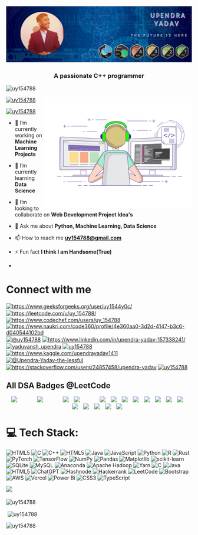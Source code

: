 

<div align="center"> <img src="https://github.com/uy154788/uy154788/blob/main/Screenshot%202024-05-03%20210605.png"> </div>
 <h3 align="center">A passionate C++ programmer </h3>
<p align="left"> <img src="https://komarev.com/ghpvc/?username=uy154788&label=Profile%20views&color=0e75b6&style=flat" alt="uy154788" /> </p>

 <a href="https://github.com/ryo-ma/github-profile-trophy"> <img src="https://github-profile-trophy.vercel.app/?username=uy154788&row=1&column=9&theme=onedark&no-frame=false&no-bg=false&margin-w=15&margin-h=15-ma&theme=discord" alt="uy154788" /> </a>
<img align="right" alt="Coding" width="400" src="https://raw.githubusercontent.com/devSouvik/devSouvik/master/gif3.gif">

<p align="left"> <a href="https://twitter.com/uy154788" target="blank"><img src="https://img.shields.io/twitter/follow/uy154788?logo=twitter&style=for-the-badge" alt="uy154788" /></a> </p>


- 🔭 I’m currently working on **Machine Learning Projects**

- 🌱 I’m currently learning **Data Science**

- 👯 I’m looking to collaborate on **Web Development Project Idea's**

- 💬 Ask me about **Python, Machine Learning, Data Science**

- 📫 How to reach me **uy154788@gmail.com**

- ⚡ Fun fact **I think I am Handsome(True)**
- 
# Connect with me
<p align="left">
<a href="https://www.geeksforgeeks.org/user/uy1544y0c/" target="blank"><img align="center" src="https://raw.githubusercontent.com/rahuldkjain/github-profile-readme-generator/master/src/images/icons/Social/geeks-for-geeks.svg" alt="https://www.geeksforgeeks.org/user/uy1544y0c/" height="30" width="40" /></a>
<a href="https://leetcode.com/u/uy_154788/" target="blank"><img align="center" src="https://upload.wikimedia.org/wikipedia/commons/1/19/LeetCode_logo_black.png" alt="https://leetcode.com/u/uy_154788/" height="30" width="40" /></a>
<a href="https://www.codechef.com/users/uy_154788" target="blank"><img align="center" src="https://cdn.dribbble.com/users/70628/screenshots/1743345/codechef.png" alt="https://www.codechef.com/users/uy_154788" height="30" width="40" /></a>
<a href="https://www.naukri.com/code360/profile/4e360aa0-3d2d-4147-b3c6-d040544102bd" target="blank"><img align="center" src="https://www.financialexpress.com/wp-content/uploads/2023/05/APIS-and-NxtWave-image-37-3.jpg" alt="https://www.naukri.com/code360/profile/4e360aa0-3d2d-4147-b3c6-d040544102bd" height="30" width="40" /></a>
<a href="https://www.hackerrank.com/profile/uy154788" target="blank"><img align="center" src="https://raw.githubusercontent.com/rahuldkjain/github-profile-readme-generator/master/src/images/icons/Social/hackerrank.svg" alt="@uy154788" height="30" width="40" /></a>
<a href="https://www.linkedin.com/in/upendra-yadav-157338241/" target="blank"><img align="center" src="https://raw.githubusercontent.com/rahuldkjain/github-profile-readme-generator/master/src/images/icons/Social/linked-in-alt.svg" alt="https://www.linkedin.com/in/upendra-yadav-157338241/" height="30" width="40" /></a> 
  <a href="https://www.instagram.com/yaduvansh_upendra/" target="blank"><img align="center" src="https://raw.githubusercontent.com/rahuldkjain/github-profile-readme-generator/master/src/images/icons/Social/instagram.svg" alt="yaduvansh_upendra" height="30" width="40" /></a>
 <a href="https://twitter.com/uy154788" target="blank"><img align="center" src="https://raw.githubusercontent.com/rahuldkjain/github-profile-readme-generator/master/src/images/icons/Social/twitter.svg" alt="uy154788" height="30" width="40" /></a> 
<a href="https://www.kaggle.com/upendrayadav1411" target="blank"><img align="center" src="https://raw.githubusercontent.com/rahuldkjain/github-profile-readme-generator/master/src/images/icons/Social/kaggle.svg" alt="https://www.kaggle.com/upendrayadav1411" height="30" width="40" /></a>
<a href="https://codepen.io/Upendra-Yadav-the-lessful" target="blank"><img align="center" src="https://raw.githubusercontent.com/rahuldkjain/github-profile-readme-generator/master/src/images/icons/Social/codepen.svg" alt="@Upendra-Yadav-the-lessful" height="30" width="40" /></a>
<a href="https://stackoverflow.com/users/24857458/upendra-yadav" target="blank"><img align="center" src="https://raw.githubusercontent.com/rahuldkjain/github-profile-readme-generator/master/src/images/icons/Social/stack-overflow.svg" alt="https://stackoverflow.com/users/24857458/upendra-yadav" height="30" width="40" /></a>
<a href="https://codeforces.com/profile/uy154788" target="blank"><img align="center" src="https://d1yjjnpx0p53s8.cloudfront.net/styles/logo-thumbnail/s3/062020/codeforces_logo.png?Qlx1_zCw.Q4T7PHPosbkLyNiBJQWX7GD&itok=6wPhjh1X" alt="uy154788" height="30" width="40" /></a>
</p>

## All DSA Badges @LeetCode
<p align="center">
    <img src="https://assets.leetcode.com/static_assets/marketing/2024-200.gif" width="60px" style="margin-right: 50px;">
    <img src="https://assets.leetcode.com/static_assets/marketing/2024-100-new.gif" width="60px" style="margin-right: 50px;">
    <img src="https://assets.leetcode.com/static_assets/marketing/2024-50.gif" width="60px" style="margin-right: 10px;">
    <img src="https://assets.leetcode.com/static_assets/marketing/2023-100.gif" width="60px" style="margin-right: 50px;">
    <img src="https://assets.leetcode.com/static_assets/marketing/2023-50.gif" width="60px" style="margin-right: 10px;">
    <img src="https://assets.leetcode.com/static_assets/public/images/badges/2024/gif/2024-06.gif" width="60px" style="margin-right: 10px;">
    <img src="https://assets.leetcode.com/static_assets/public/images/badges/2024/gif/2024-05.gif" width="60px" style="margin-right: 10px;">
    <img src="https://assets.leetcode.com/static_assets/public/images/badges/2024/gif/2024-04.gif" width="60px" style="margin-right: 10px;">
    <img src="https://assets.leetcode.com/static_assets/public/images/badges/2024/gif/2024-03.gif" width="60px" style="margin-right: 10px;">
    <img src="https://assets.leetcode.com/static_assets/public/images/badges/2024/gif/2024-02.gif" width="60px" style="margin-right: 10px;">
    <img src="https://assets.leetcode.com/static_assets/public/images/badges/2024/gif/2024-01.gif" width="60px" style="margin-right: 10px;">
    <img src="https://assets.leetcode.com/static_assets/public/images/badges/2023/gif/2023-12.gif" width="60px" style="margin-right: 10px;">
    <img src="https://assets.leetcode.com/static_assets/public/images/badges/2023/gif/2023-11.gif" width="60px" style="margin-right: 10px;">
    <img src="https://assets.leetcode.com/static_assets/public/images/badges/2023/gif/2023-10.gif" width="60px" style="margin-right: 10px;">
    <img src="https://assets.leetcode.com/static_assets/others/LeetCode_75.gif" width="60px" style="margin-right: 10px;">
    <img src="https://assets.leetcode.com/static_assets/others/Introduction_to_Pandas.gif" width="60px" style="margin-right: 10px;">
    <img src="https://assets.leetcode.com/static_assets/others/Top_100_Liked.gif" width="60px" style="margin-right: 10px;">
</p>




# 💻 Tech Stack:
![HTML5](https://img.shields.io/badge/html5-%23E34F26.svg?style=for-the-badge&logo=html5&logoColor=white) ![C](https://img.shields.io/badge/c-%2300599C.svg?style=for-the-badge&logo=c&logoColor=white) ![C++](https://img.shields.io/badge/c++-%2300599C.svg?style=for-the-badge&logo=c%2B%2B&logoColor=white) ![HTML5](https://img.shields.io/badge/html5-%23E34F26.svg?style=for-the-badge&logo=html5&logoColor=white) ![Java](https://img.shields.io/badge/java-%23ED8B00.svg?style=for-the-badge&logo=openjdk&logoColor=white) ![JavaScript](https://img.shields.io/badge/javascript-%23323330.svg?style=for-the-badge&logo=javascript&logoColor=%23F7DF1E) ![Python](https://img.shields.io/badge/python-3670A0?style=for-the-badge&logo=python&logoColor=ffdd54) ![R](https://img.shields.io/badge/r-%23276DC3.svg?style=for-the-badge&logo=r&logoColor=white) ![Rust](https://img.shields.io/badge/rust-%23000000.svg?style=for-the-badge&logo=rust&logoColor=white) ![PyTorch](https://img.shields.io/badge/PyTorch-%23EE4C2C.svg?style=for-the-badge&logo=PyTorch&logoColor=white) ![TensorFlow](https://img.shields.io/badge/TensorFlow-%23FF6F00.svg?style=for-the-badge&logo=TensorFlow&logoColor=white) ![NumPy](https://img.shields.io/badge/numpy-%23013243.svg?style=for-the-badge&logo=numpy&logoColor=white) ![Pandas](https://img.shields.io/badge/pandas-%23150458.svg?style=for-the-badge&logo=pandas&logoColor=white) ![Matplotlib](https://img.shields.io/badge/Matplotlib-%23ffffff.svg?style=for-the-badge&logo=Matplotlib&logoColor=black) ![scikit-learn](https://img.shields.io/badge/scikit--learn-%23F7931E.svg?style=for-the-badge&logo=scikit-learn&logoColor=white) ![SQLite](https://img.shields.io/badge/sqlite-%2307405e.svg?style=for-the-badge&logo=sqlite&logoColor=white) ![MySQL](https://img.shields.io/badge/mysql-%2300000f.svg?style=for-the-badge&logo=mysql&logoColor=white) ![Anaconda](https://img.shields.io/badge/Anaconda-%2344A833.svg?style=for-the-badge&logo=anaconda&logoColor=white) ![Apache Hadoop](https://img.shields.io/badge/Apache%20Hadoop-66CCFF?style=for-the-badge&logo=apachehadoop&logoColor=black) ![Yarn](https://img.shields.io/badge/yarn-%232C8EBB.svg?style=for-the-badge&logo=yarn&logoColor=white) ![C](https://img.shields.io/badge/c-%2300599C.svg?style=for-the-badge&logo=c&logoColor=white) ![Java](https://img.shields.io/badge/java-%23ED8B00.svg?style=for-the-badge&logo=openjdk&logoColor=white) ![HTML5](https://img.shields.io/badge/html5-%23E34F26.svg?style=for-the-badge&logo=html5&logoColor=white) ![ChatGPT](https://img.shields.io/badge/chatGPT-74aa9c?style=for-the-badge&logo=openai&logoColor=white) ![Hashnode](https://img.shields.io/badge/Hashnode-2962FF?style=for-the-badge&logo=hashnode&logoColor=white) ![Hackerrank](https://img.shields.io/badge/-Hackerrank-2EC866?style=for-the-badge&logo=HackerRank&logoColor=white) ![LeetCode](https://img.shields.io/badge/LeetCode-000000?style=for-the-badge&logo=LeetCode&logoColor=#d16c06) ![Bootstrap](https://img.shields.io/badge/bootstrap-%238511FA.svg?style=for-the-badge&logo=bootstrap&logoColor=white) ![AWS](https://img.shields.io/badge/AWS-%23FF9900.svg?style=for-the-badge&logo=amazon-aws&logoColor=white) ![Vercel](https://img.shields.io/badge/vercel-%23000000.svg?style=for-the-badge&logo=vercel&logoColor=white) ![Power Bi](https://img.shields.io/badge/power_bi-F2C811?style=for-the-badge&logo=powerbi&logoColor=black)
![CSS3](https://img.shields.io/badge/css3-%231572B6.svg?style=for-the-badge&logo=css3&logoColor=white) ![TypeScript](https://img.shields.io/badge/typescript-%23007ACC.svg?style=for-the-badge&logo=typescript&logoColor=white)








  
  <img src="https://capsule-render.vercel.app/api?type=waving&color=gradient&height=100&section=footer"/>
</p>

<p><img align="center" src="https://github-readme-streak-stats.herokuapp.com/?user=uy154788&" alt="uy154788" /></p>  
<p>&nbsp;<img align="center" src="https://github-readme-stats.vercel.app/api?username=uy154788&show_icons=true&locale=en" alt="uy154788" /></p>
<p><img align="left" src="https://github-readme-stats.vercel.app/api/top-langs?username=uy154788&show_icons=true&locale=en&layout=compact" alt="uy154788" /></p>
